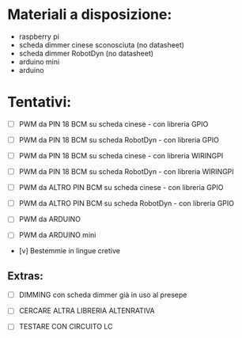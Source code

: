 # Materiali a disposizione: 
* raspberry pi
* scheda dimmer cinese sconosciuta (no datasheet)
* scheda dimmer RobotDyn (no datasheet)
* arduino mini
* arduino

# Tentativi: 
- [ ] PWM da PIN 18 BCM su scheda cinese - con libreria GPIO
- [ ] PWM da PIN 18 BCM su scheda RobotDyn - con libreria GPIO


- [ ] PWM da PIN 18 BCM su scheda cinese - con libreria WIRINGPI
- [ ] PWM da PIN 18 BCM su scheda RobotDyn - con libreria WIRINGPI

- [ ] PWM da ALTRO PIN BCM su scheda cinese - con libreria GPIO
- [ ] PWM da ALTRO PIN BCM su scheda RobotDyn - con libreria GPIO

- [ ] PWM da ARDUINO
- [ ] PWM da ARDUINO mini

- [v] Bestemmie in lingue cretive


## Extras:
- [ ] DIMMING con scheda dimmer già in uso al presepe
- [ ] CERCARE ALTRA LIBRERIA ALTENRATIVA
- [ ] TESTARE CON CIRCUITO LC



